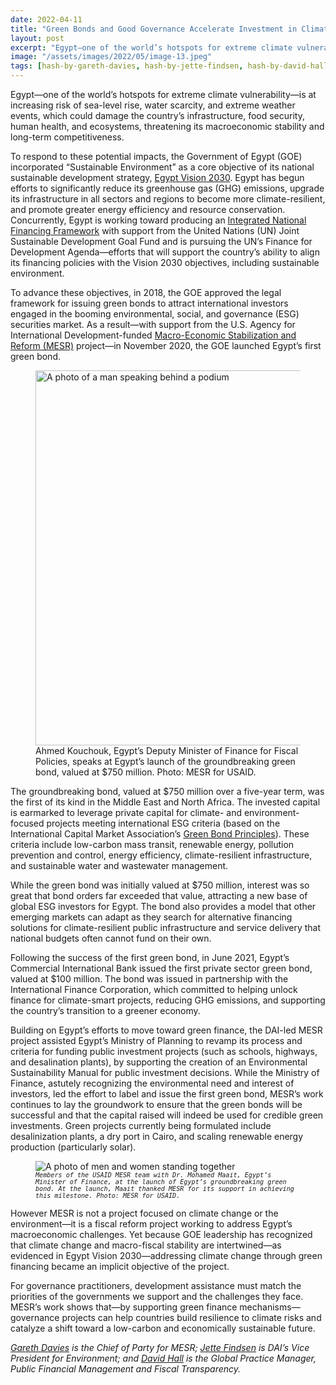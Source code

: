 ```yaml
---
date: 2022-04-11
title: "Green Bonds and Good Governance Accelerate Investment in Climate-Smart Solutions in Egypt"
layout: post
excerpt: "Egypt—one of the world’s hotspots for extreme climate vulnerability—is at increasing risk of sea-level rise, water scarcity, and extreme weather events, which could damage the country’s infrastructure, food security, human health, and ecosystems."
image: "/assets/images/2022/05/image-13.jpeg"
tags: [hash-by-gareth-davies, hash-by-jette-findsen, hash-by-david-hall, environment-and-energy, climate, energy, hash-featured, hash-developments]
---
```

<p>Egypt—one of the world’s hotspots for extreme climate vulnerability—is at increasing risk of sea-level rise, water scarcity, and extreme weather events, which could damage the country’s infrastructure, food security, human health, and ecosystems, threatening its macroeconomic stability and long-term competitiveness.</p><p>To respond to these potential impacts, the Government of Egypt (GOE) incorporated “Sustainable Environment” as a core objective of its national sustainable development strategy, <a href="https://mped.gov.eg/EgyptVision?lang=en">Egypt Vision 2030</a>. Egypt has begun efforts to significantly reduce its greenhouse gas (GHG) emissions, upgrade its infrastructure in all sectors and regions to become more climate-resilient, and promote greater energy efficiency and resource conservation. Concurrently, Egypt is working toward producing an <a href="https://inff.org/country/egypt">Integrated National Financing Framework</a> with support from the United Nations (UN) Joint Sustainable Development Goal Fund and is pursuing the UN’s Finance for Development Agenda—efforts that will support the country’s ability to align its financing policies with the Vision 2030 objectives, including sustainable environment.</p><p>To advance these objectives, in 2018, the GOE approved the legal framework for issuing green bonds to attract international investors engaged in the booming environmental, social, and governance (ESG) securities market. As a result—with support from the U.S. Agency for International Development-funded <a href="https://www.dai.com/our-work/projects/egypt-macro-economic-stabilization-and-reform-mesr">Macro-Economic Stabilization and Reform (MESR)</a> project—in November 2020, the GOE launched Egypt’s first green bond.</p><figure class="kg-card kg-image-card kg-card-hascaption"><img src="/assets/images/2022/05/image-14.jpeg" class="kg-image" alt="A photo of a man speaking behind a podium" loading="lazy" width="900" height="600" srcset="/assets/images/size/w600/2022/05/image-14.jpeg 600w, /assets/images/2022/05/image-14.jpeg 900w" sizes="(min-width: 720px) 720px"><figcaption>Ahmed Kouchouk, Egypt’s Deputy Minister of Finance for Fiscal Policies, speaks at Egypt’s launch of the groundbreaking green bond, valued at $750 million. Photo: MESR for USAID.</figcaption></figure><p>The groundbreaking bond, valued at $750 million over a five-year term, was the first of its kind in the Middle East and North Africa. The invested capital is earmarked to leverage private capital for climate- and environment-focused projects meeting international ESG criteria (based on the International Capital Market Association’s <a href="https://www.icmagroup.org/sustainable-finance/the-principles-guidelines-and-handbooks/green-bond-principles-gbp/">Green Bond Principles</a>). These criteria include low-carbon mass transit, renewable energy, pollution prevention and control, energy efficiency, climate-resilient infrastructure, and sustainable water and wastewater management.</p><p>While the green bond was initially valued at $750 million, interest was so great that bond orders far exceeded that value, attracting a new base of global ESG investors for Egypt. The bond also provides a model that other emerging markets can adapt as they search for alternative financing solutions for climate-resilient public infrastructure and service delivery that national budgets often cannot fund on their own.</p><p>Following the success of the first green bond, in June 2021, Egypt’s Commercial International Bank issued the first private sector green bond, valued at $100 million. The bond was issued in partnership with the International Finance Corporation, which committed to helping unlock finance for climate-smart projects, reducing GHG emissions, and supporting the country’s transition to a greener economy.</p><p>Building on Egypt’s efforts to move toward green finance, the DAI-led MESR project assisted Egypt’s Ministry of Planning to revamp its process and criteria for funding public investment projects (such as schools, highways, and desalination plants), by supporting the creation of an Environmental Sustainability Manual for public investment decisions. While the Ministry of Finance, astutely recognizing the environmental need and interest of investors, led the effort to label and issue the first green bond, MESR’s work continues to lay the groundwork to ensure that the green bonds will be successful and that the capital raised will indeed be used for credible green investments. Green projects currently being formulated include desalinization plants, a dry port in Cairo, and scaling renewable energy production (particularly solar).</p><figure class="kg-card kg-image-card kg-card-hascaption"><img src="https://dai-global-developments.com/uploads/143%20-%20MESR%20team%20reps%20w%20Min%20of%20Fin.jpg" class="kg-image" alt="A photo of men and women standing together" loading="lazy"><figcaption><code><em><code><em>Members of the USAID MESR team with Dr. Mohamed Maait, Egypt’s Minister of Finance, at the launch of Egypt’s groundbreaking green bond. At the launch, Maait thanked MESR for its support in achieving this milestone. Photo: MESR for USAID.</em></code></em></code></figcaption></figure><p>However MESR is not a project focused on climate change or the environment—it is a fiscal reform project working to address Egypt’s macroeconomic challenges. Yet because GOE leadership has recognized that climate change and macro-fiscal stability are intertwined—as evidenced in Egypt Vision 2030—addressing climate change through green financing became an implicit objective of the project.</p><p>For governance practitioners, development assistance must match the priorities of the governments we support and the challenges they face. MESR’s work shows that—by supporting green finance mechanisms—governance projects can help countries build resilience to climate risks and catalyze a shift toward a low-carbon and economically sustainable future.</p><p><em><a href="https://www.dai.com/who-we-are/our-team/gareth-davies">Gareth Davies</a> is the Chief of Party for MESR; <a href="https://www.dai.com/who-we-are/our-team/jette-findsen">Jette Findsen</a> is DAI’s Vice President for Environment; and <a href="https://www.dai.com/who-we-are/our-team/david-hall">David Hall</a> is the Global Practice Manager, Public Financial Management and Fiscal Transparency.</em></p>
  